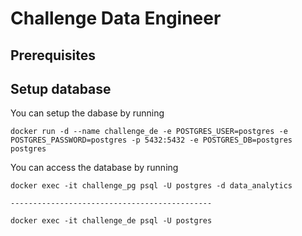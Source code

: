 # Challenge Data Engineer


## Prerequisites 


## Setup database
You can setup the dabase by running
```
docker run -d --name challenge_de -e POSTGRES_USER=postgres -e POSTGRES_PASSWORD=postgres -p 5432:5432 -e POSTGRES_DB=postgres postgres

```
You can access the database by running
```
docker exec -it challenge_pg psql -U postgres -d data_analytics

---------------------------------------------

docker exec -it challenge_de psql -U postgres

